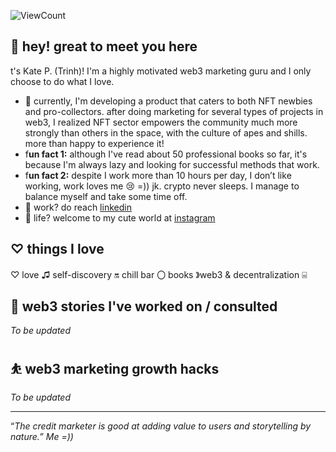 
![ViewCount](http://bit.ly/Thomas-Github-Visits)

## 👋 hey! great to meet you here

t's Kate P. (Trinh)! I'm a highly motivated web3 marketing guru and I only choose to do what I love.

- 🌱 currently, I'm developing a product that caters to both NFT newbies and pro-collectors. after doing marketing for several types of projects in web3, I realized NFT sector empowers the community much more strongly than others in the space, with the culture of apes and shills. more than happy to experience it!
- f**un fact 1:** although I've read about 50 professional books so far, it's because I'm always lazy and looking for successful methods that work.
- f**un fact 2:** despite I work more than 10 hours per day, I don’t like working, work loves me 😢 =)) jk. crypto never sleeps. I manage to balance myself and take some time off.
- 💼 work? do reach [linkedin](https://bit.ly/3L6g2Xx)
- 💬 life? welcome to my cute world at [instagram](http://bit.ly/3YcDg0T)

## ♡ things I love

♡ love ♫ self-discovery 🔛 chill bar 〇 books 》web3 & decentralization ⌸ 

## 🥃 web3 stories I've worked on / consulted

*To be updated*

## ⛹️ web3 marketing growth hacks

*To be updated*

---

“*The credit marketer is good at adding value to users and storytelling by nature.” Me =))*
